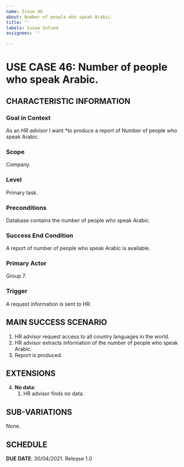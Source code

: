```yaml
---
name: Issue 46
about: Number of people who speak Arabic.
title: ''
labels: Issue Solved
assignees: ''

---
```


# USE CASE 46: Number of people who speak Arabic.


## CHARACTERISTIC INFORMATION

### Goal in Context

As an *HR advisor* I want *to produce a report of Number of people who speak Arabic.

### Scope

Company.

### Level

Primary task.

### Preconditions

Database contains the number of people who speak Arabic.

### Success End Condition

A report  of number of people who speak Arabic is available.

### Primary Actor

Group 7.

### Trigger

A request information is sent to HR.

## MAIN SUCCESS SCENARIO

1. HR advisor request access to all country languages in the world.
2. HR advisor extracts information of the number of people who speak Arabic.
3. Report is produced.

## EXTENSIONS

4. **No data**:
    1. HR advisor finds no data.

## SUB-VARIATIONS

None.

## SCHEDULE

**DUE DATE**: 30/04/2021.
Release 1.0
